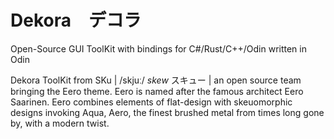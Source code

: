 # Dekora　デコラ
Open-Source GUI ToolKit with bindings for C#/Rust/C++/Odin written in Odin

Dekora ToolKit from SKu | /skjuː/ *skew* スキュー | an open source team bringing the Eero theme.  Eero is named after the famous architect Eero Saarinen.  Eero combines elements of flat-design with skeuomorphic designs invoking Aqua, Aero, the finest brushed metal from times long gone by, with a modern twist.  
